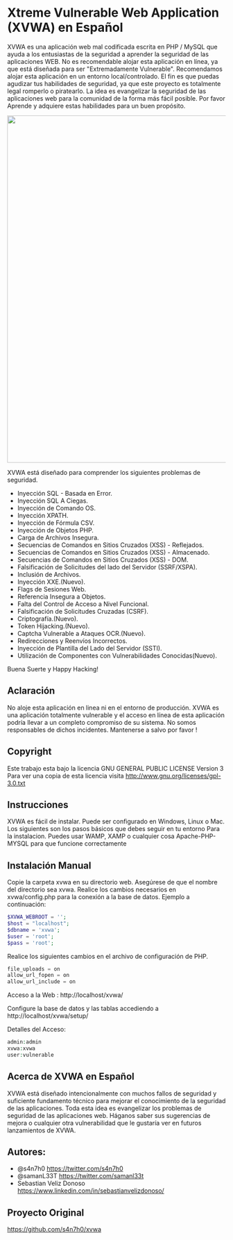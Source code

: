 Xtreme Vulnerable Web Application (XVWA) en Español
=========================================
XVWA es una aplicación web mal codificada escrita en PHP / MySQL que ayuda a los entusiastas de la seguridad 
a aprender la seguridad de las aplicaciones WEB. No es recomendable alojar esta aplicación en línea, ya que está
diseñada para ser "Extremadamente Vulnerable". Recomendamos alojar esta aplicación en un entorno local/controlado.
El fin es que puedas agudizar tus habilidades de seguridad, ya que este proyecto es totalmente legal romperlo o piratearlo.
La idea es evangelizar la seguridad de las aplicaciones web para la comunidad de la forma más fácil posible.
Por favor Aprende y adquiere estas habilidades para un buen propósito. 

<img src="https://i.imgur.com/q8wE1hY.jpg" width="1200" height="800">



XVWA está diseñado para comprender los siguientes problemas de seguridad. 

+ Inyección SQL - Basada en Error.
+ Inyección SQL A Ciegas. 
+ Inyección de Comando OS. 
+ Inyección XPATH.
+ Inyección de Fórmula CSV.
+ Inyección de Objetos PHP.
+ Carga de Archivos Insegura.
+ Secuencias de Comandos en Sitios Cruzados (XSS) - Reflejados. 
+ Secuencias de Comandos en Sitios Cruzados (XSS) - Almacenado. 
+ Secuencias de Comandos en Sitios Cruzados (XSS) - DOM.
+ Falsificación de Solicitudes del lado del Servidor (SSRF/XSPA).  
+ Inclusión de Archivos.
+ Inyección XXE.(Nuevo).
+ Flags de Sesiones Web.
+ Referencia Insegura a Objetos.
+ Falta del Control de Acceso a Nivel Funcional.
+ Falsificación de Solicitudes Cruzadas (CSRF).
+ Criptografía.(Nuevo).
+ Token Hijacking.(Nuevo).
+ Captcha Vulnerable a Ataques OCR.(Nuevo).
+ Redirecciones y Reenvíos Incorrectos.
+ Inyección de Plantilla del Lado del Servidor (SSTI).
+ Utilización de Componentes con Vulnerabilidades Conocidas(Nuevo).

 Buena Suerte y Happy Hacking!


## Aclaración

No aloje esta aplicación en linea ni en el entorno de producción. XVWA es una aplicación totalmente vulnerable y el acceso en línea de esta aplicación
podría llevar a un completo compromiso de su sistema. No somos responsables de dichos incidentes. Mantenerse a salvo por favor ! 

## Copyright
Este trabajo esta bajo la licencia GNU GENERAL PUBLIC LICENSE Version 3
Para ver una copia de esta licencia visita http://www.gnu.org/licenses/gpl-3.0.txt


## Instrucciones 
XVWA es fácil de instalar. Puede ser configurado en Windows, Linux o Mac. Los siguientes son los pasos básicos que debes seguir en tu entorno 
Para la instalacion. Puedes usar WAMP, XAMP o cualquier cosa  Apache-PHP-MYSQL para que funcione correctamente 

## Instalación Manual

Copie la carpeta xvwa en su directorio web. Asegúrese de que el nombre del directorio sea xvwa. 
Realice los cambios necesarios en xvwa/config.php para la conexión a la base de datos. Ejemplo a continuación:

```php
$XVWA_WEBROOT = '';  
$host = "localhost"; 
$dbname = 'xvwa';  
$user = 'root'; 
$pass = 'root';
```

Realice los siguientes cambios en el archivo de configuración de PHP.

```php
file_uploads = on 
allow_url_fopen = on 
allow_url_include = on 
```

Acceso a la Web :  http://localhost/xvwa/

Configure la base de datos y las tablas accediendo a http://localhost/xvwa/setup/

Detalles del Acceso:

```php
admin:admin
xvwa:xvwa
user:vulnerable
```


## Acerca de XVWA en Español

 XVWA está diseñado intencionalmente con muchos fallos de seguridad y suficiente fundamento técnico para mejorar el conocimiento de la seguridad de las aplicaciones. Toda esta idea es evangelizar los problemas de seguridad de las aplicaciones web. Háganos saber sus sugerencias de mejora o cualquier otra vulnerabilidad que le gustaría ver en futuros lanzamientos de XVWA.

## Autores:
- @s4n7h0 https://twitter.com/s4n7h0
- @samanL33T https://twitter.com/samanl33t 
- Sebastian Veliz Donoso https://www.linkedin.com/in/sebastianvelizdonoso/

## Proyecto Original
https://github.com/s4n7h0/xvwa
